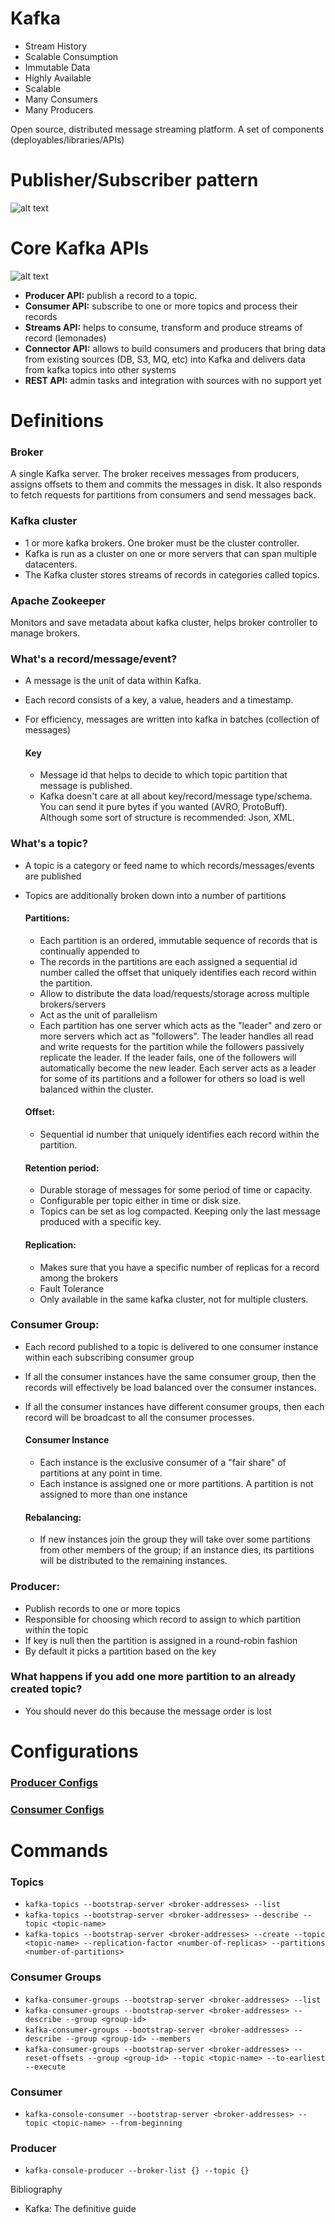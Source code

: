 # Kafka

- Stream History
- Scalable Consumption
- Immutable Data
- Highly Available
- Scalable
- Many Consumers
- Many Producers

Open source, distributed message streaming platform.
A set of components (deployables/libraries/APIs)

# Publisher/Subscriber pattern

![alt text](pubsubpattern.png)

# Core Kafka APIs

![alt text](kafkaApis.png)

- **Producer API:** publish a record to a topic.
- **Consumer API:** subscribe to one or more topics and process their records
- **Streams API:** helps to consume, transform and produce streams of record (lemonades)
- **Connector API:** allows to build consumers and producers that bring data from existing sources (DB, S3, MQ, etc)
into Kafka and delivers data from kafka topics into other systems
- **REST API:** admin tasks and integration with sources with no support yet

# Definitions

### Broker
A single Kafka server. The broker receives messages from producers, assigns offsets to them and commits the messages in disk. It also responds to fetch requests for partitions from consumers and send messages back.

### Kafka cluster
- 1 or more kafka brokers. One broker must be the cluster controller.
- Kafka is run as a cluster on one or more servers that can span multiple datacenters.
- The Kafka cluster stores streams of records in categories called topics.

### Apache Zookeeper
Monitors and save metadata about kafka cluster, helps broker controller to manage brokers.

### What's a record/message/event?
- A message is the unit of data within Kafka. 
- Each record consists of a key, a value, headers and a timestamp.
- For efficiency, messages are written into kafka in batches (collection of messages)

    #### Key
    - Message id that helps to decide to which topic partition that message is published.
    - Kafka doesn't care at all about key/record/message type/schema. You can send it pure bytes if you wanted (AVRO, ProtoBuff). Although some sort of structure is recommended: Json, XML.

### What's a topic?
- A topic is a category or feed name to which records/messages/events are published
- Topics are additionally broken down into a number of partitions

    #### Partitions:
    - Each partition is an ordered, immutable sequence of records that is continually appended to
    - The records in the partitions are each assigned a sequential id number called the offset that uniquely identifies each record within the partition.
    - Allow to distribute the data load/requests/storage across multiple brokers/servers
    - Act as the unit of parallelism
    - Each partition has one server which acts as the "leader" and zero or more servers which act as "followers". The leader handles all read and write requests for the partition while the followers passively replicate the leader. If the leader fails, one of the followers will automatically become the new leader. Each server acts as a leader for some of its partitions and a follower for others so load is well balanced within the cluster.

    #### Offset:
    -  Sequential id number that uniquely identifies each record within the partition.
    
    #### Retention period:
    - Durable storage of messages for some period of time or capacity.
    - Configurable per topic either in time or disk size.
    - Topics can be set as log compacted. Keeping only the last message produced with a specific key.

    #### Replication:
    - Makes sure that you have a specific number of replicas for a record among the brokers
    - Fault Tolerance
    - Only available in the same kafka cluster, not for multiple clusters.

### Consumer Group:
- Each record published to a topic is delivered to one consumer instance within each subscribing consumer group
- If all the consumer instances have the same consumer group, then the records will effectively be load balanced over the consumer instances.
- If all the consumer instances have different consumer groups, then each record will be broadcast to all the consumer processes.

    #### Consumer Instance
    - Each instance is the exclusive consumer of a "fair share" of partitions at any point in time.
    - Each instance is assigned one or more partitions. A partition is not assigned to more than one instance

    #### Rebalancing:
    - If new instances join the group they will take over some partitions from other members of the group; if an instance dies, its partitions will be distributed to the remaining instances.

### Producer:
- Publish records to one or more topics
- Responsible for choosing which record to assign to which partition within the topic
- If key is null then the partition is assigned in a round-robin fashion
- By default it picks a partition based on the key

### What happens if you add one more partition to an already created topic?
- You should never do this because the message order is lost

# Configurations

### [Producer Configs](https://kafka.apache.org/documentation/#producerconfigs)
### [Consumer Configs](https://kafka.apache.org/documentation/#consumerconfigs)

# Commands

### Topics

- `kafka-topics --bootstrap-server <broker-addresses> --list`
- `kafka-topics --bootstrap-server <broker-addresses> --describe --topic <topic-name>`
- `kafka-topics --bootstrap-server <broker-addresses> --create --topic <topic-name> --replication-factor <number-of-replicas> --partitions <number-of-partitions>`

### Consumer Groups

- `kafka-consumer-groups --bootstrap-server <broker-addresses> --list`
- `kafka-consumer-groups --bootstrap-server <broker-addresses> --describe --group <group-id>`
- `kafka-consumer-groups --bootstrap-server <broker-addresses> --describe --group <group-id> --members`
- `kafka-consumer-groups --bootstrap-server <broker-addresses> --reset-offsets --group <group-id> --topic <topic-name> --to-earliest --execute`

### Consumer

- `kafka-console-consumer --bootstrap-server <broker-addresses> --topic <topic-name> --from-beginning`

### Producer

- `kafka-console-producer --broker-list {} --topic {}`

Bibliography 
- Kafka: The definitive guide
